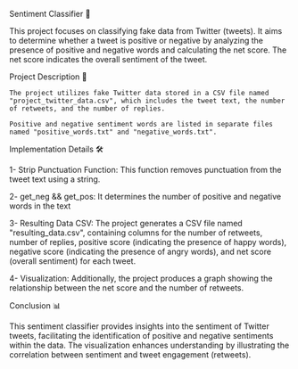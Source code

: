 Sentiment Classifier 💬

This project focuses on classifying fake data from Twitter (tweets). It aims to determine whether a tweet is positive or negative by analyzing the presence of positive and negative words and calculating the net score. The net score indicates the overall sentiment of the tweet.

Project Description 📝
    
    The project utilizes fake Twitter data stored in a CSV file named "project_twitter_data.csv", which includes the tweet text, the number of retweets, and the number of replies.
    
    Positive and negative sentiment words are listed in separate files named "positive_words.txt" and "negative_words.txt".

Implementation Details 🛠️

1- Strip Punctuation Function: This function removes punctuation from the tweet text using a string.

2- get_neg && get_pos: It  determines the number of positive and negative words in the text

3- Resulting Data CSV: The project generates a CSV file named "resulting_data.csv", containing columns for the number of retweets, number of replies, positive score (indicating the presence of happy words), negative score (indicating the presence of angry words), and net score (overall sentiment) for each tweet.

4- Visualization: Additionally, the project produces a graph showing the relationship between the net score and the number of retweets.

Conclusion 📊

This sentiment classifier provides insights into the sentiment of Twitter tweets, facilitating the identification of positive and negative sentiments within the data. The visualization enhances understanding by illustrating the correlation between sentiment and tweet engagement (retweets).




